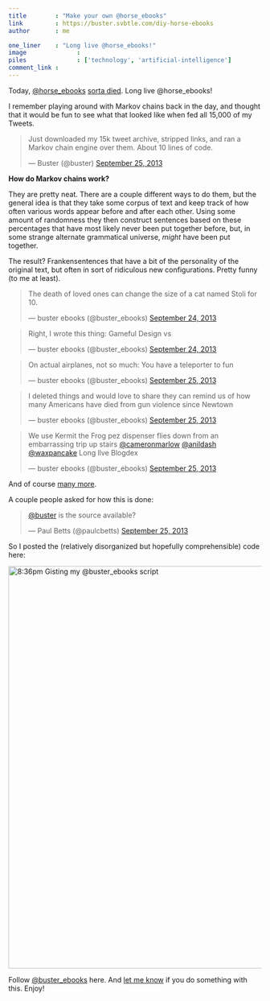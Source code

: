 ```yaml
---
title        : "Make your own @horse_ebooks"
link         : https://buster.svbtle.com/diy-horse-ebooks
author       : me

one_liner    : "Long live @horse_ebooks!"
image			   : 
piles			   : ['technology', 'artificial-intelligence']
comment_link : 
---
```


Today, [@horse_ebooks](http://twitter.com/horse_ebooks) [sorta died](http://www.newyorker.com/online/blogs/elements/2013/09/horse-ebooks-and-pronunciation-book-revealed.html). Long live @horse_ebooks!

I remember playing around with Markov chains back in the day, and thought that it would be fun to see what that looked like when fed all 15,000 of my Tweets.

<blockquote class="twitter-tweet"><p>Just downloaded my 15k tweet archive, stripped links, and ran a Markov chain engine over them. About 10 lines of code.</p>&mdash; Buster (@buster) <a href="https://twitter.com/buster/statuses/382697401313525760">September 25, 2013</a></blockquote>
<script async src="//platform.twitter.com/widgets.js" charset="utf-8"></script>

**How do Markov chains work?**

They are pretty neat. There are a couple different ways to do them, but the general idea is that they take some corpus of text and keep track of how often various words appear before and after each other. Using some amount of randomness they then construct sentences based on these percentages that have most likely never been put together before, but, in some strange alternate grammatical universe, *might* have been put together.

The result? Frankensentences that have a bit of the personality of the original text, but often in sort of ridiculous new configurations. Pretty funny (to me at least).

<blockquote class="twitter-tweet"><p>The death of loved ones can change the size of a cat named Stoli for 10.</p>&mdash; buster ebooks (@buster_ebooks) <a href="https://twitter.com/buster_ebooks/statuses/382648190358417408">September 24, 2013</a></blockquote>
<script async src="//platform.twitter.com/widgets.js" charset="utf-8"></script>

<p></p>

<blockquote class="twitter-tweet"><p>Right, I wrote this thing: Gameful Design vs</p>&mdash; buster ebooks (@buster_ebooks) <a href="https://twitter.com/buster_ebooks/statuses/382625545545998336">September 24, 2013</a></blockquote>
<script async src="//platform.twitter.com/widgets.js" charset="utf-8"></script>

<p></p>

<blockquote class="twitter-tweet"><p>On actual airplanes, not so much: You have a teleporter to fun</p>&mdash; buster ebooks (@buster_ebooks) <a href="https://twitter.com/buster_ebooks/statuses/382655754383028224">September 25, 2013</a></blockquote>
<script async src="//platform.twitter.com/widgets.js" charset="utf-8"></script>

<p></p>

<blockquote class="twitter-tweet"><p>I deleted things and would love to share they can remind us of how many Americans have died from gun violence since Newtown</p>&mdash; buster ebooks (@buster_ebooks) <a href="https://twitter.com/buster_ebooks/statuses/382706068377198592">September 25, 2013</a></blockquote>
<script async src="//platform.twitter.com/widgets.js" charset="utf-8"></script>

<p></p>

<blockquote class="twitter-tweet"><p>We use Kermit the Frog pez dispenser flies down from an embarrassing trip up stairs <a href="https://twitter.com/cameronmarlow">@cameronmarlow</a> <a href="https://twitter.com/anildash">@anildash</a> <a href="https://twitter.com/waxpancake">@waxpancake</a> Long llve Blogdex</p>&mdash; buster ebooks (@buster_ebooks) <a href="https://twitter.com/buster_ebooks/statuses/382723688912531456">September 25, 2013</a></blockquote>
<script async src="//platform.twitter.com/widgets.js" charset="utf-8"></script>

And of course [many more](http://twitter.com/buster_ebooks).

A couple people asked for how this is done: 

<blockquote class="twitter-tweet"><p><a href="https://twitter.com/buster">@buster</a> is the source available?</p>&mdash; Paul Betts (@paulcbetts) <a href="https://twitter.com/paulcbetts/statuses/382698358206255104">September 25, 2013</a></blockquote>
<script async src="//platform.twitter.com/widgets.js" charset="utf-8"></script>

So I posted the (relatively disorganized but hopefully comprehensible) code here:

<a href="https://gist.github.com/busterbenson/6695350" title="8:36pm Gisting my @buster_ebooks script by Buster Benson, on Flickr" target="_new"><img src="https://farm3.staticflickr.com/2814/9928091075_d4cd36c546_c.jpg" width="730" height="800" alt="8:36pm Gisting my @buster_ebooks script"></a>

Follow [@buster_ebooks](http://twitter.com/buster_ebooks) here. And [let me know](http://twitter.com/buster) if you do something with this. Enjoy!